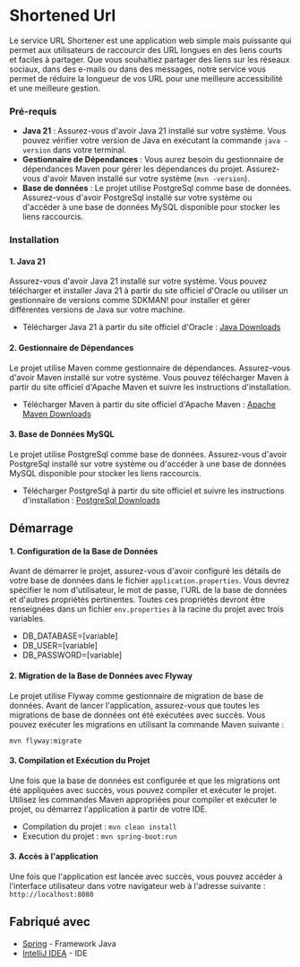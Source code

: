 # Shortened Url

Le service URL Shortener est une application web simple mais puissante qui permet aux utilisateurs de raccourcir des URL longues en des liens courts et faciles à partager. Que vous souhaitiez partager des liens sur les réseaux sociaux, dans des e-mails ou dans des messages, notre service vous permet de réduire la longueur de vos URL pour une meilleure accessibilité et une meilleure gestion.

### Pré-requis

- **Java 21** : Assurez-vous d'avoir Java 21 installé sur votre système. Vous pouvez vérifier votre version de Java en exécutant la commande `java -version` dans votre terminal.
- **Gestionnaire de Dépendances** : Vous aurez besoin du gestionnaire de dépendances Maven pour gérer les dépendances du projet. Assurez-vous d'avoir Maven installé sur votre système (`mvn -version`).
- **Base de données** : Le projet utilise PostgreSql comme base de données. Assurez-vous d'avoir PostgreSql installé sur votre système ou d'accéder à une base de données MySQL disponible pour stocker les liens raccourcis.

### Installation

#### 1. Java 21

Assurez-vous d'avoir Java 21 installé sur votre système. Vous pouvez télécharger et installer Java 21 à partir du site officiel d'Oracle ou utiliser un gestionnaire de versions comme SDKMAN! pour installer et gérer différentes versions de Java sur votre machine.

- Télécharger Java 21 à partir du site officiel d'Oracle : [Java Downloads](https://www.oracle.com/fr/java/technologies/downloads/)

#### 2. Gestionnaire de Dépendances

Le projet utilise Maven comme gestionnaire de dépendances. Assurez-vous d'avoir Maven installé sur votre système. Vous pouvez télécharger Maven à partir du site officiel d'Apache Maven et suivre les instructions d'installation.

- Télécharger Maven à partir du site officiel d'Apache Maven : [Apache Maven Downloads](https://maven.apache.org/download.cgi)

#### 3. Base de Données MySQL

Le projet utilise PostgreSql comme base de données. Assurez-vous d'avoir PostgreSql installé sur votre système ou d'accéder à une base de données MySQL disponible pour stocker les liens raccourcis.

- Télécharger PostgreSql à partir du site officiel et suivre les instructions d'installation : [PostgreSql Downloads](https://www.enterprisedb.com/downloads/postgres-postgresql-downloads)

## Démarrage

#### 1. Configuration de la Base de Données
Avant de démarrer le projet, assurez-vous d'avoir configuré les détails de votre base de données dans le fichier `application.properties`. Vous devrez spécifier le nom d'utilisateur, le mot de passe, l'URL de la base de données et d'autres propriétés pertinentes. Toutes ces propriétés devront être renseignées dans un fichier `env.properties` à la racine du projet avec trois variables.

- DB_DATABASE=[variable]
- DB_USER=[variable]
- DB_PASSWORD=[variable]

#### 2. Migration de la Base de Données avec Flyway

Le projet utilise Flyway comme gestionnaire de migration de base de données. Avant de lancer l'application, assurez-vous que toutes les migrations de base de données ont été exécutées avec succès. Vous pouvez exécuter les migrations en utilisant la commande Maven suivante :

`mvn flyway:migrate`

#### 3. Compilation et Exécution du Projet

Une fois que la base de données est configurée et que les migrations ont été appliquées avec succès, vous pouvez compiler et exécuter le projet. Utilisez les commandes Maven appropriées pour compiler et exécuter le projet, ou démarrez l'application à partir de votre IDE.

- Compilation du projet : `mvn clean install`
- Execution du projet : `mvn spring-boot:run`

#### 3. Accès à l'application
Une fois que l'application est lancée avec succès, vous pouvez accéder à l'interface utilisateur dans votre navigateur web à l'adresse suivante :
`http://localhost:8080`

## Fabriqué avec

* [Spring](https://spring.io/projects/spring-boot/) - Framework Java
* [IntelliJ IDEA](https://www.jetbrains.com/idea/) - IDE